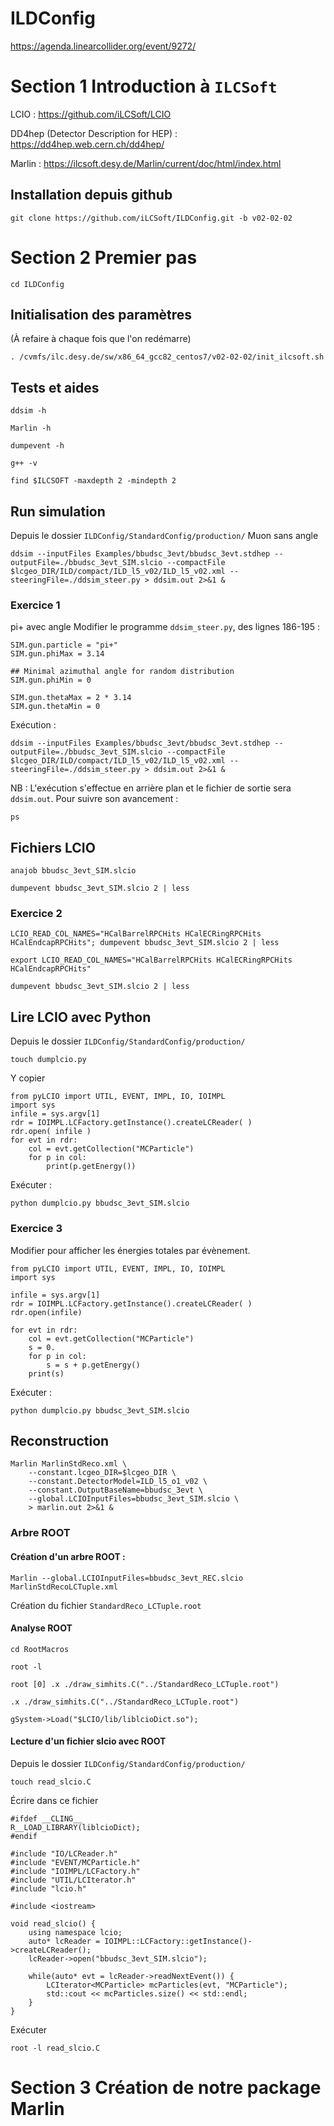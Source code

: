 # ILDConfig

https://agenda.linearcollider.org/event/9272/

# Section 1 Introduction à `ILCSoft`

LCIO : https://github.com/iLCSoft/LCIO

DD4hep (Detector Description for HEP) : https://dd4hep.web.cern.ch/dd4hep/

Marlin : https://ilcsoft.desy.de/Marlin/current/doc/html/index.html

## Installation depuis github
```
git clone https://github.com/iLCSoft/ILDConfig.git -b v02-02-02
```

# Section 2 Premier pas
```
cd ILDConfig
```
## Initialisation des paramètres
(À refaire à chaque fois que l'on redémarre)
```
. /cvmfs/ilc.desy.de/sw/x86_64_gcc82_centos7/v02-02-02/init_ilcsoft.sh
```

## Tests et aides
```
ddsim -h
```
```
Marlin -h
```
```
dumpevent -h 
```
```
g++ -v
```
```
find $ILCSOFT -maxdepth 2 -mindepth 2
```

## Run simulation 
Depuis le dossier `ILDConfig/StandardConfig/production/`
Muon sans angle
```
ddsim --inputFiles Examples/bbudsc_3evt/bbudsc_3evt.stdhep --outputFile=./bbudsc_3evt_SIM.slcio --compactFile $lcgeo_DIR/ILD/compact/ILD_l5_v02/ILD_l5_v02.xml --steeringFile=./ddsim_steer.py > ddsim.out 2>&1 &    
```

### Exercice 1
pi+ avec angle
Modifier le programme `ddsim_steer.py`, des lignes 186-195 :

```
SIM.gun.particle = "pi+"
SIM.gun.phiMax = 3.14

## Minimal azimuthal angle for random distribution
SIM.gun.phiMin = 0

SIM.gun.thetaMax = 2 * 3.14
SIM.gun.thetaMin = 0
```
Exécution :
```
ddsim --inputFiles Examples/bbudsc_3evt/bbudsc_3evt.stdhep --outputFile=./bbudsc_3evt_SIM.slcio --compactFile $lcgeo_DIR/ILD/compact/ILD_l5_v02/ILD_l5_v02.xml --steeringFile=./ddsim_steer.py > ddsim.out 2>&1 &    
```
NB : L'exécution s'effectue en arrière plan et le fichier de sortie sera `ddsim.out`. Pour suivre son avancement : 
```
ps
```
## Fichiers LCIO
```
anajob bbudsc_3evt_SIM.slcio
```
```
dumpevent bbudsc_3evt_SIM.slcio 2 | less
```

### Exercice 2
``` 
LCIO_READ_COL_NAMES="HCalBarrelRPCHits HCalECRingRPCHits HCalEndcapRPCHits"; dumpevent bbudsc_3evt_SIM.slcio 2 | less
```
```
export LCIO_READ_COL_NAMES="HCalBarrelRPCHits HCalECRingRPCHits HCalEndcapRPCHits"
```
```
dumpevent bbudsc_3evt_SIM.slcio 2 | less
```
## Lire LCIO avec Python
Depuis le dossier `ILDConfig/StandardConfig/production/`
```
touch dumplcio.py
```
Y copier
```
from pyLCIO import UTIL, EVENT, IMPL, IO, IOIMPL
import sys
infile = sys.argv[1]
rdr = IOIMPL.LCFactory.getInstance().createLCReader( )
rdr.open( infile )
for evt in rdr:
    col = evt.getCollection("MCParticle")
    for p in col:
        print(p.getEnergy())
```
Exécuter :
```
python dumplcio.py bbudsc_3evt_SIM.slcio
```
### Exercice 3
Modifier pour afficher les énergies totales par évènement.
```
from pyLCIO import UTIL, EVENT, IMPL, IO, IOIMPL
import sys

infile = sys.argv[1]
rdr = IOIMPL.LCFactory.getInstance().createLCReader( )
rdr.open(infile)

for evt in rdr:
    col = evt.getCollection("MCParticle")
    s = 0.
    for p in col:
        s = s + p.getEnergy()
    print(s)
```
Exécuter :
```
python dumplcio.py bbudsc_3evt_SIM.slcio
```
## Reconstruction
```
Marlin MarlinStdReco.xml \
    --constant.lcgeo_DIR=$lcgeo_DIR \
    --constant.DetectorModel=ILD_l5_o1_v02 \
    --constant.OutputBaseName=bbudsc_3evt \
    --global.LCIOInputFiles=bbudsc_3evt_SIM.slcio \
    > marlin.out 2>&1 &
```

### Arbre ROOT

#### Création d'un arbre ROOT :
```
Marlin --global.LCIOInputFiles=bbudsc_3evt_REC.slcio MarlinStdRecoLCTuple.xml
```
Création du fichier `StandardReco_LCTuple.root`

#### Analyse ROOT
```
cd RootMacros
```
```
root -l
```
`root [0] .x ./draw_simhits.C("../StandardReco_LCTuple.root")`
```
.x ./draw_simhits.C("../StandardReco_LCTuple.root")
```

```
gSystem->Load("$LCIO/lib/liblcioDict.so");
```
#### Lecture d'un fichier slcio avec ROOT
Depuis le dossier `ILDConfig/StandardConfig/production/`
```
touch read_slcio.C
```
Écrire dans ce fichier 
```
#ifdef __CLING__
R__LOAD_LIBRARY(liblcioDict);
#endif

#include "IO/LCReader.h"
#include "EVENT/MCParticle.h"
#include "IOIMPL/LCFactory.h"
#include "UTIL/LCIterator.h"
#include "lcio.h"

#include <iostream>

void read_slcio() {
    using namespace lcio;
    auto* lcReader = IOIMPL::LCFactory::getInstance()->createLCReader();
    lcReader->open("bbudsc_3evt_SIM.slcio");

    while(auto* evt = lcReader->readNextEvent()) {
        LCIterator<MCParticle> mcParticles(evt, "MCParticle");
        std::cout << mcParticles.size() << std::endl;
    }
}
```
Exécuter 
```
root -l read_slcio.C
```
# Section 3 Création de notre package Marlin

